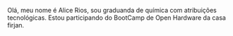 Olá, meu nome é Alice Rios, sou graduanda de química com atribuições tecnológicas. Estou participando do BootCamp de Open Hardware da casa firjan.
